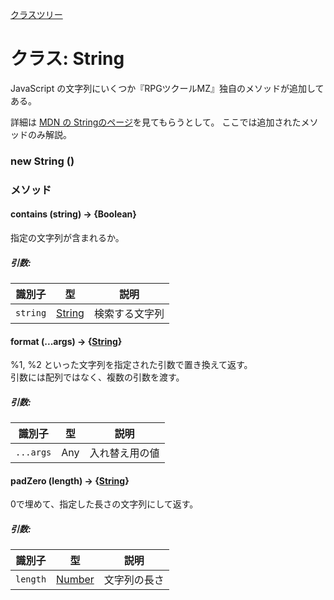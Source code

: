 [クラスツリー](index.md)

# クラス: String

JavaScript の文字列にいくつか『RPGツクールMZ』独自のメソッドが追加してある。

詳細は [MDN の Stringのページ](https://developer.mozilla.org/ja/docs/Web/JavaScript/Reference/Global_Objects/String)を見てもらうとして。
ここでは追加されたメソッドのみ解説。

### new String ()

### メソッド

#### contains (string) → {Boolean}
指定の文字列が含まれるか。

##### 引数:

| 識別子 | 型 | 説明 |
| --- | --- | --- |
| `string` | [String](String.md) | 検索する文字列 |


#### format (...args) → {[String](String.md)}

%1, %2 といった文字列を指定された引数で置き換えて返す。<br />
引数には配列ではなく、複数の引数を渡す。

##### 引数:

| 識別子 | 型 | 説明 |
| --- | --- | --- |
| `...args` | Any | 入れ替え用の値 |


#### padZero (length) → {[String](String.md)}
0で埋めて、指定した長さの文字列にして返す。

##### 引数:

| 識別子 | 型 | 説明 |
| --- | --- | --- |
| `length` | [Number](Number.md) | 文字列の長さ |


